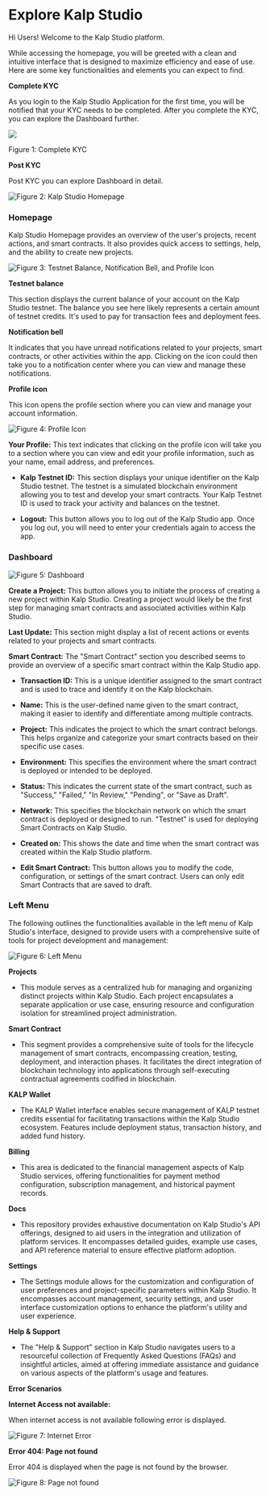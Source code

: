 # Explore Kalp Studio

  

Hi Users! Welcome to the Kalp Studio platform.

  

While accessing the homepage, you will be greeted with a clean and intuitive interface that is designed to maximize efficiency and ease of use. Here are some key functionalities and elements you can expect to find.

  

**Complete KYC**

  

As you login to the Kalp Studio Application for the first time, you will be notified that your KYC needs to be completed. After you complete the KYC, you can explore the Dashboard further.

  

![](https://docs.kalp.studio/~gitbook/image?url=https:%2F%2Fs3-ap-south-1.amazonaws.com%2Find-cdn.freshdesk.com%2Fdata%2Fhelpdesk%2Fattachments%2Fproduction%2F1060007095706%2Foriginal%2FoZcDt6c240qLA4_Vaqj8jrpSMiG1mz0rFQ.png%3F1708593772&width=768&dpr=4&quality=100&sign=07e01eebdfd3847b05f2be4bf75dac0f1dc1c6b09c292d57a217cee273660fed)

  

Figure 1: Complete KYC

  

**Post KYC**

  

Post KYC you can explore Dashboard in detail.

  

![Figure 2: Kalp Studio Homepage](https://docs.kalp.studio/~gitbook/image?url=https:%2F%2Fs3-ap-south-1.amazonaws.com%2Find-cdn.freshdesk.com%2Fdata%2Fhelpdesk%2Fattachments%2Fproduction%2F1060007095841%2Foriginal%2FzF8-s5yY8zZodzEGrxzsUcxBjaf0LnZRyw.png%3F1708593896&width=768&dpr=4&quality=100&sign=c20fa7bc8fc9a8941cd387e8c64d244e3ff9135deb1198e38c7def69270b6adb)

  



  

### Homepage

  

Kalp Studio Homepage provides an overview of the user's projects, recent actions, and smart contracts. It also provides quick access to settings, help, and the ability to create new projects.

  

![Figure 3: Testnet Balance, Notification Bell, and Profile Icon](https://docs.kalp.studio/~gitbook/image?url=https:%2F%2Fs3-ap-south-1.amazonaws.com%2Find-cdn.freshdesk.com%2Fdata%2Fhelpdesk%2Fattachments%2Fproduction%2F1060007260069%2Foriginal%2FjuTQex2zIGSc1Et201TUut1vrMWoc99iiw.png%3F1709013120&width=768&dpr=4&quality=100&sign=efbc77fc3d769b8b4ae8a55a080552ad46a6b335905ea79ad989d45b5360ddab)

  



  

**Testnet balance**

  

This section displays the current balance of your account on the Kalp Studio testnet. The balance you see here likely represents a certain amount of testnet credits. It's used to pay for transaction fees and deployment fees.

  

**Notification bell**

  

It indicates that you have unread notifications related to your projects, smart contracts, or other activities within the app. Clicking on the icon could then take you to a notification center where you can view and manage these notifications.

  

**Profile icon**

  

This icon opens the profile section where you can view and manage your account information.

  

![Figure 4: Profile Icon](https://docs.kalp.studio/~gitbook/image?url=https:%2F%2Fs3-ap-south-1.amazonaws.com%2Find-cdn.freshdesk.com%2Fdata%2Fhelpdesk%2Fattachments%2Fproduction%2F1060007260121%2Foriginal%2FkyIXuov5IzvBe0gCM5W2BJOLoVEQSV8Owg.png%3F1709013164&width=768&dpr=4&quality=100&sign=01b8758459650a10ffbec5afef3de3dfc76f347a20e6bc1f0f796111f5804e29)

  



  

**Your Profile:** This text indicates that clicking on the profile icon will take you to a section where you can view and edit your profile information, such as your name, email address, and preferences.

  

-  **Kalp Testnet ID:** This section displays your unique identifier on the Kalp Studio testnet. The testnet is a simulated blockchain environment allowing you to test and develop your smart contracts. Your Kalp Testnet ID is used to track your activity and balances on the testnet.

-  **Logout:** This button allows you to log out of the Kalp Studio app. Once you log out, you will need to enter your credentials again to access the app.

  

### Dashboard

  

![Figure 5: Dashboard](https://docs.kalp.studio/~gitbook/image?url=https:%2F%2Fs3-ap-south-1.amazonaws.com%2Find-cdn.freshdesk.com%2Fdata%2Fhelpdesk%2Fattachments%2Fproduction%2F1060007091205%2Foriginal%2FRART2Ybnm0bhdLD_qzxg6ULrwmncq6GZoA.png%3F1708588785&width=768&dpr=4&quality=100&sign=1a08c2170cc2ae1870e4cb2e0f600b5c39199aac933f906c3e2040dcd86cf194)

  



  

**Create a Project:** This button allows you to initiate the process of creating a new project within Kalp Studio. Creating a project would likely be the first step for managing smart contracts and associated activities within Kalp Studio.

  

**Last Update:** This section might display a list of recent actions or events related to your projects and smart contracts.

  

**Smart Contract:** The "Smart Contract" section you described seems to provide an overview of a specific smart contract within the Kalp Studio app.

  

-  **Transaction ID:** This is a unique identifier assigned to the smart contract and is used to trace and identify it on the Kalp blockchain.

-  **Name:** This is the user-defined name given to the smart contract, making it easier to identify and differentiate among multiple contracts.

-  **Project:** This indicates the project to which the smart contract belongs. This helps organize and categorize your smart contracts based on their specific use cases.

-  **Environment:** This specifies the environment where the smart contract is deployed or intended to be deployed.

-  **Status:** This indicates the current state of the smart contract, such as "Success," "Failed," "In Review," "Pending", or "Save as Draft".

-  **Network:** This specifies the blockchain network on which the smart contract is deployed or designed to run. "Testnet" is used for deploying Smart Contracts on Kalp Studio.

-  **Created on:** This shows the date and time when the smart contract was created within the Kalp Studio platform.

-  **Edit Smart Contract:** This button allows you to modify the code, configuration, or settings of the smart contract. Users can only edit Smart Contracts that are saved to draft.

  

### Left Menu

  

The following outlines the functionalities available in the left menu of Kalp Studio's interface, designed to provide users with a comprehensive suite of tools for project development and management:

  

![Figure 6: Left Menu](https://docs.kalp.studio/~gitbook/image?url=https:%2F%2Fs3-ap-south-1.amazonaws.com%2Find-cdn.freshdesk.com%2Fdata%2Fhelpdesk%2Fattachments%2Fproduction%2F1060007260149%2Foriginal%2FeDSdO9fx8mfGvzYOstiRt8Lol0JhqoDvSw.png%3F1709013196&width=768&dpr=4&quality=100&sign=bb460e0c0031afd5709027915212a53b5e0ec32833f44eeb049ba83e10de21e0)

  



  

**Projects**

  

- This module serves as a centralized hub for managing and organizing distinct projects within Kalp Studio. Each project encapsulates a separate application or use case, ensuring resource and configuration isolation for streamlined project administration.

  

**Smart Contract**

  

- This segment provides a comprehensive suite of tools for the lifecycle management of smart contracts, encompassing creation, testing, deployment, and interaction phases. It facilitates the direct integration of blockchain technology into applications through self-executing contractual agreements codified in blockchain.

  

**KALP Wallet**

  

- The KALP Wallet interface enables secure management of KALP testnet credits essential for facilitating transactions within the Kalp Studio ecosystem. Features include deployment status, transaction history, and added fund history.

  

**Billing**

  

- This area is dedicated to the financial management aspects of Kalp Studio services, offering functionalities for payment method configuration, subscription management, and historical payment records.

  

**Docs**

  

- This repository provides exhaustive documentation on Kalp Studio's API offerings, designed to aid users in the integration and utilization of platform services. It encompasses detailed guides, example use cases, and API reference material to ensure effective platform adoption.

  

**Settings**

  

- The Settings module allows for the customization and configuration of user preferences and project-specific parameters within Kalp Studio. It encompasses account management, security settings, and user interface customization options to enhance the platform's utility and user experience.

  

**Help & Support**

  

- The "Help & Support" section in Kalp Studio navigates users to a resourceful collection of Frequently Asked Questions (FAQs) and insightful articles, aimed at offering immediate assistance and guidance on various aspects of the platform's usage and features.

  

**Error Scenarios**

  

**Internet Access not available:**

  

When internet access is not available following error is displayed.

  

![Figure 7: Internet Error](https://docs.kalp.studio/~gitbook/image?url=https:%2F%2Fs3-ap-south-1.amazonaws.com%2Find-cdn.freshdesk.com%2Fdata%2Fhelpdesk%2Fattachments%2Fproduction%2F1060007089945%2Foriginal%2Fpg5jtJnvUPo1zL6qFrfk10rihgzYIbpCCg.png%3F1708587509&width=768&dpr=4&quality=100&sign=10181f67b41678df5600ce84f113becbc6d5d82336e26d6fa1ed5e5f74165a95)

  



  

**Error 404: Page not found**

  

Error 404 is displayed when the page is not found by the browser.

  

![Figure 8: Page not found](https://docs.kalp.studio/~gitbook/image?url=https:%2F%2Fs3-ap-south-1.amazonaws.com%2Find-cdn.freshdesk.com%2Fdata%2Fhelpdesk%2Fattachments%2Fproduction%2F1060007090075%2Foriginal%2FY3VcSnR8lrxAcFYhSLaryFkyEPLQSrQtGQ.png%3F1708587622&width=768&dpr=4&quality=100&sign=dbce8fbf1e3f1ac6d9f40101d5ef30ba215971a30a954c1d45ccebd09a6ff370)

  

